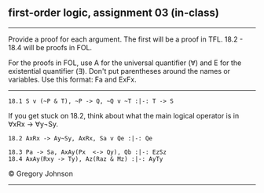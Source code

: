 ## first-order logic, assignment 03 (in-class)

---

Provide a proof for each argument. The first will be a proof in TFL. 18.2 - 18.4 will be proofs in FOL.

For the proofs in FOL, use A for the universal quantifier (&forall;) and E for the existential quantifier (&exist;). Don't put parentheses around the names or variables. Use this format: Fa and ExFx.

---

~~~{.ProofChecker .JohnsonSL options="fonts tabindent render" guides="fitch" points="25" late-credit="17"}
18.1 S v (~P & T), ~P -> Q, ~Q v ~T :|-: T -> S
~~~

If you get stuck on 18.2, think about what the main logical operator is in &forall;xRx &rarr; &forall;y&not;Sy.

~~~{.ProofChecker .ForallxQLPlus options="fonts tabindent render" guides="fitch" points="25" late-credit="17"}
18.2 AxRx -> Ay~Sy, AxRx, Sa v Qe :|-: Qe
~~~

~~~{.ProofChecker .ForallxQLPlus options="fonts tabindent render" guides="fitch" points="25" late-credit="17"}
18.3 Pa -> Sa, AxAy(Px  <-> Qy), Qb :|-: EzSz
18.4 AxAy(Rxy -> Ty), Az(Raz & Mz) :|-: AyTy
~~~ 

<p>&copy; <script>document.write(new Date().getFullYear())</script> Gregory Johnson</p>
 
---